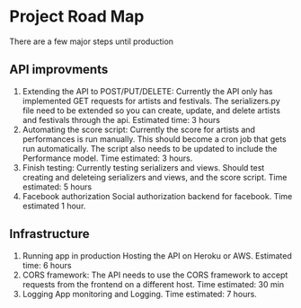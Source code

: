 # Project Road Map

There are a few major steps until production

## API improvments

1. Extending the API to POST/PUT/DELETE:
  Currently the API only has implemented GET requests for artists and festivals.
  The serializers.py file need to be extended so you can create, update, and delete
  artists and festivals through the api. Estimated time: 3 hours
2. Automating the score script:
   Currently the score for artists and performances is run manually.
   This should become a cron job that gets run automatically. The script also
   needs to be updated to include the Performance model. Time estimated: 3 hours.
3. Finish testing:
   Currently testing serializers and views. Should test creating and deleteing
   serializers and views, and the score script. Time estimated: 5 hours
4. Facebook authorization
   Social authorization backend for facebook. Time estimated 1 hour.

## Infrastructure

1. Running app in production
   Hosting the API on Heroku or AWS. Estimated time: 6 hours
2. CORS framework:
   The API needs to use the CORS framework to accept requests from the frontend
   on a different host. Time estimated: 30 min
3. Logging
   App monitoring and Logging. Time estimated: 7 hours.
